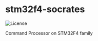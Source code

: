 # stm32f4-socrates

![License](https://img.shields.io/github/license/franneck94/CppProjectTemplate)

Command Processor on STM32F4 family
